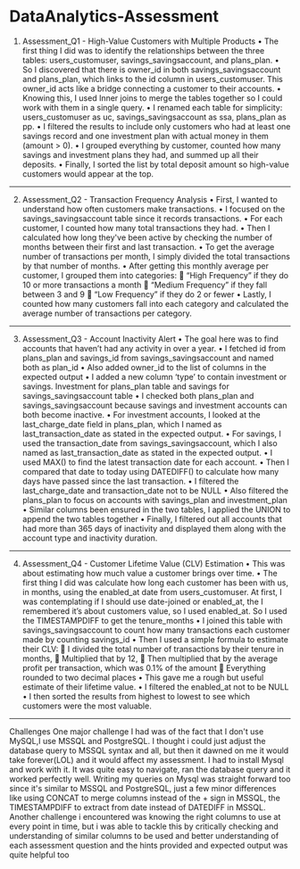 # DataAnalytics-Assessment
1. Assessment_Q1 - High-Value Customers with Multiple Products
•	The first thing I did was to identify the relationships between the three tables: users_customuser, savings_savingsaccount, and plans_plan.
•	So I discovered that there is owner_id in both savings_savingsaccount and plans_plan, which links to the id column in users_customuser. This owner_id acts like a bridge connecting a customer to their accounts.
•	Knowing this, I used Inner joins to merge the tables together so I could work with them in a single query.
•	I renamed each table for simplicity:
users_customuser as uc,
savings_savingsaccount as ssa,
plans_plan as pp.
•	I filtered the results to include only customers who had at least one savings record and one investment plan with actual money in them (amount > 0).
•	I grouped everything by customer, counted how many savings and investment plans they had, and summed up all their deposits.
•	Finally, I sorted the list by total deposit amount so high-value customers would appear at the top.
________________________________________
2. Assessment_Q2 - Transaction Frequency Analysis
•	First, I wanted to understand how often customers make transactions.
•	I focused on the savings_savingsaccount table since it records transactions.
•	For each customer, I counted how many total transactions they had.
•	Then I calculated how long they've been active by checking the number of months between their first and last transaction.
•	To get the average number of transactions per month, I simply divided the total transactions by that number of months.
•	After getting this monthly average per customer, I grouped them into categories:
	“High Frequency” if they do 10 or more transactions a month
	“Medium Frequency” if they fall between 3 and 9
	“Low Frequency” if they do 2 or fewer
•	Lastly, I counted how many customers fall into each category and calculated the average number of transactions per category.
________________________________________
3. Assessment_Q3 - Account Inactivity Alert
•	The goal here was to find accounts that haven’t had any activity in over a year.
•	I fetched id from plans_plan and savings_id from savings_savingsaccount and named both as plan_id
•	Also added owner_id to the list of columns in the expected output
•	I added a new column ‘type’ to contain investment or savings. Investment for plans_plan table and savings for savings_savingsaccount table
•	I checked both plans_plan and savings_savingsaccount because savings and investment accounts can both become inactive.
•	For investment accounts, I looked at the last_charge_date field in plans_plan, which I named as last_transaction_date as stated in the expected output.
•	For savings, I used the transaction_date from savings_savingsaccount, which I also named as last_transaction_date as stated in the expected output.
•	I used MAX() to find the latest transaction date for each account.
•	Then I compared that date to today using DATEDIFF() to calculate how many days have passed since the last transaction.
•	I filtered the last_charge_date and transaction_date not to be NULL
•	Also filtered the plans_plan to focus on accounts with savings_plan and investment_plan
•	Similar columns been ensured in the two tables, I applied the UNION to append the two tables together
•	Finally, I filtered out all accounts that had more than 365 days of inactivity and displayed them along with the account type and inactivity duration.
________________________________________
4. Assessment_Q4 - Customer Lifetime Value (CLV) Estimation
•	This was about estimating how much value a customer brings over time.
•	The first thing I did was calculate how long each customer has been with us, in months, using the enabled_at date from users_customuser. At first, I was contemplating if I should use date-joined or enabled_at, the I remembered it’s about customers value, so I used enabled_at. So I used the TIMESTAMPDIFF to get the tenure_months
•	I joined this table with savings_savingsaccount to count how many transactions each customer made by counting savings_id
•	Then I used a simple formula to estimate their CLV:
	I divided the total number of transactions by their tenure in months,
	Multiplied that by 12,
	Then multiplied that by the average profit per transaction, which was 0.1% of the amount 
	Everything rounded to two decimal places
•	This gave me a rough but useful estimate of their lifetime value.
•	I filtered the enabled_at not to be NULL
•	I then sorted the results from highest to lowest to see which customers were the most valuable.
________________________________________
Challenges
One major challenge I had was of the fact that I don't use MySQL,I use MSSQL and PostgreSQL. I thought i could just adjust the database query to MSSQL syntax and all, but then it dawned on me it would take forever(LOL) and it would affect my assessment. I had to install Mysql and work with it. It was quite easy to navigate, ran the database query and it worked perfectly well. Writing my queries on Mysql was straight forward too since it's similar to MSSQL and PostgreSQL, just a few minor differences like using CONCAT to merge columns instead of the + sign in MSSQL, the TIMESTAMPDIFF to extract from date instead of DATEDIFF in MSSQL. 
Another challenge i encountered was knowing the right columns to use at every point in time, but i was able to tackle this by critically checking and understanding of similar columns to be used and better understanding of each assessment question and the hints provided and expected output was quite helpful too

